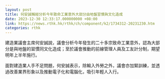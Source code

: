 ```yaml
---
layout: post
title: 何安誠稱經分析今年致命工業意外大部分由地盤習慣與文化造成
date: 2023-12-30 12:33:17.000000000 +08:00
link: https://news.rthk.hk/rthk/ch/component/k2/1734312-20231230.htm
categories: rthk
---
```


建造業議會主席何安誠說，議會分析今年發生的二十多宗致命工業意外，認為大部分是與地盤的習慣同文化造成；至於議會推動的前線管理人員及工友計分制，期望明年上半年施行。

面對建造業人手不足問題，何安誠表示，除輸入外勞之外，議會亦加緊訓練，並透過改善業界形象以及推動電子化和電腦化，吸引年輕人入行。
